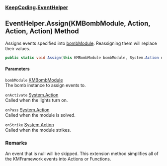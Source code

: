 ### [KeepCoding](KeepCoding.md 'KeepCoding').[EventHelper](KeepCoding_EventHelper.md 'KeepCoding.EventHelper')
## EventHelper.Assign(KMBombModule, Action, Action, Action) Method
Assigns events specified into [bombModule](KeepCoding_EventHelper_Assign(KMBombModule_System_Action_System_Action_System_Action).md#KeepCoding_EventHelper_Assign(KMBombModule_System_Action_System_Action_System_Action)_bombModule 'KeepCoding.EventHelper.Assign(KMBombModule, System.Action, System.Action, System.Action).bombModule'). Reassigning them will replace their values.  
```csharp
public static void Assign(this KMBombModule bombModule, System.Action onActivate=null, System.Action onPass=null, System.Action onStrike=null);
```
#### Parameters
<a name='KeepCoding_EventHelper_Assign(KMBombModule_System_Action_System_Action_System_Action)_bombModule'></a>
`bombModule` [KMBombModule](https://docs.microsoft.com/en-us/dotnet/api/KMBombModule 'KMBombModule')  
The bomb instance to assign events to.
  
<a name='KeepCoding_EventHelper_Assign(KMBombModule_System_Action_System_Action_System_Action)_onActivate'></a>
`onActivate` [System.Action](https://docs.microsoft.com/en-us/dotnet/api/System.Action 'System.Action')  
Called when the lights turn on.
  
<a name='KeepCoding_EventHelper_Assign(KMBombModule_System_Action_System_Action_System_Action)_onPass'></a>
`onPass` [System.Action](https://docs.microsoft.com/en-us/dotnet/api/System.Action 'System.Action')  
Called when the module is solved.
  
<a name='KeepCoding_EventHelper_Assign(KMBombModule_System_Action_System_Action_System_Action)_onStrike'></a>
`onStrike` [System.Action](https://docs.microsoft.com/en-us/dotnet/api/System.Action 'System.Action')  
Called when the module strikes.
  
### Remarks
An event that is null will be skipped. This extension method simplifies all of the KMFramework events into Actions or Functions.  
